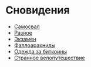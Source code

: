 Сновидения
==========

+ [Самосвал](http://it-the-drote.tk/dream/07-10-2013-Самосвал)
+ [Разное](http://it-the-drote.tk/dream/04-10-2013-Разное)
+ [Экзамен](http://it-the-drote.tk/dream/29-09-2013-Экзамен)
+ [Фаллоарахниды](http://it-the-drote.tk/dream/25-09-2013-Фаллоарахниды)
+ [Одежда за биткоины](http://it-the-drote.tk/dream/25-09-2013-Одежда-за-биткоины)
+ [Странное велопутешествие](http://it-the-drote.tk/dream/24-09-2013-Велопутешествие)
